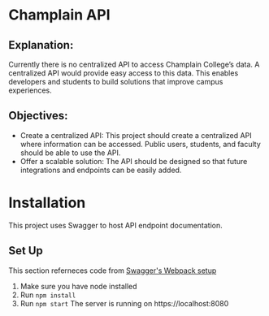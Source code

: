 # Champlain API

## Explanation:
Currently there is no centralized API to access Champlain College’s data. A centralized API would provide easy access to this data. This enables developers and students to build solutions that improve campus experiences.


## Objectives: 
- Create a centralized API: This project should create a centralized API where information can be accessed. Public users, students, and faculty should be able to use the API.
- Offer a scalable solution: The API should be designed so that future integrations and endpoints can be easily added.


# Installation
This project uses Swagger to host API endpoint documentation.
## Set Up
This section referneces code from [Swagger's Webpack setup](https://github.com/swagger-api/swagger-ui/tree/e5f9647433cbc9648c85ed12551db97fc0b16434/docs/samples/webpack-getting-started)
1. Make sure you have node installed
2. Run `npm install`
3. Run `npm start`
The server is running on https://localhost:8080